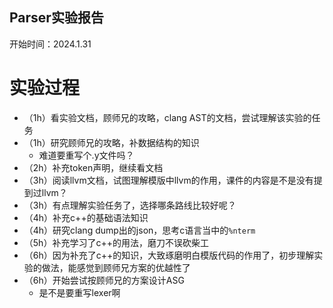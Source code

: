 ## Parser实验报告  
开始时间：2024.1.31
# 实验过程
- （1h）看实验文档，顾师兄的攻略，clang AST的文档，尝试理解该实验的任务
- （1h）研究顾师兄的攻略，补数据结构的知识
    - 难道要重写个.y文件吗？
- （2h）补充token声明，继续看文档
- （3h）阅读llvm文档，试图理解模版中llvm的作用，课件的内容是不是没有提到过llvm？
- （3h）有点理解实验任务了，选择哪条路线比较好呢？
- （4h）补充c++的基础语法知识
- （4h）研究clang dump出的json，思考c语言当中的`%nterm`
- （5h）补充学习了c++的用法，磨刀不误砍柴工
- （6h）因为补充了c++的知识，大致琢磨明白模版代码的作用了，初步理解实验的做法，能感觉到顾师兄方案的优越性了
- （6h）开始尝试按顾师兄的方案设计ASG
    - 是不是要重写lexer啊